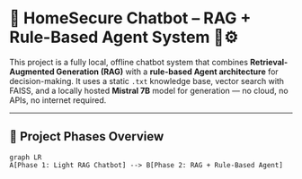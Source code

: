 # 🏡 HomeSecure Chatbot – RAG + Rule-Based Agent System 🧠⚙️

This project is a fully local, offline chatbot system that combines **Retrieval-Augmented Generation (RAG)** with a **rule-based Agent architecture** for decision-making. It uses a static `.txt` knowledge base, vector search with FAISS, and a locally hosted **Mistral 7B** model for generation — no cloud, no APIs, no internet required.

---

## 📌 Project Phases Overview

```mermaid
graph LR
A[Phase 1: Light RAG Chatbot] --> B[Phase 2: RAG + Rule-Based Agent]
